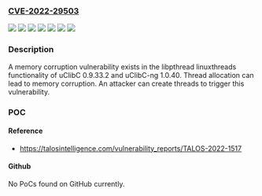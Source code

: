### [CVE-2022-29503](https://cve.mitre.org/cgi-bin/cvename.cgi?name=CVE-2022-29503)
![](https://img.shields.io/static/v1?label=Product&message=Eufy%20Homebase%202&color=blue)
![](https://img.shields.io/static/v1?label=Product&message=uClibC&color=blue)
![](https://img.shields.io/static/v1?label=Product&message=uClibC-ng&color=blue)
![](https://img.shields.io/static/v1?label=Version&message=0.9.33.2%20&color=brightgreen)
![](https://img.shields.io/static/v1?label=Version&message=1.0.40%20&color=brightgreen)
![](https://img.shields.io/static/v1?label=Version&message=2.1.8.8h%20&color=brightgreen)
![](https://img.shields.io/static/v1?label=Vulnerability&message=CWE-119%3A%20Improper%20Restriction%20of%20Operations%20within%20the%20Bounds%20of%20a%20Memory%20Buffer&color=brightgreen)

### Description

A memory corruption vulnerability exists in the libpthread linuxthreads functionality of uClibC 0.9.33.2 and uClibC-ng 1.0.40. Thread allocation can lead to memory corruption. An attacker can create threads to trigger this vulnerability.

### POC

#### Reference
- https://talosintelligence.com/vulnerability_reports/TALOS-2022-1517

#### Github
No PoCs found on GitHub currently.

